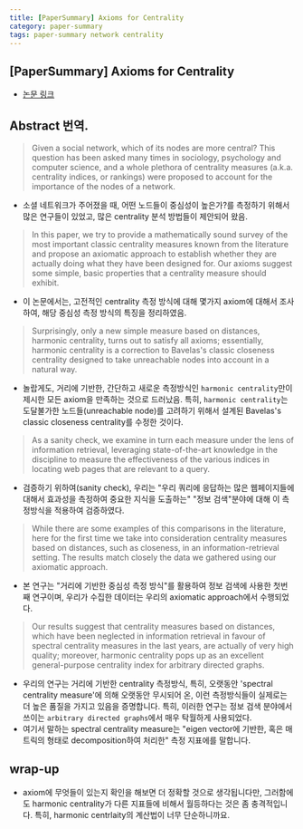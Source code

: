 ```yaml
---
title: [PaperSummary] Axioms for Centrality
category: paper-summary
tags: paper-summary network centrality 
---
```


## [PaperSummary] Axioms for Centrality

- [논문 링크](https://arxiv.org/abs/1308.2140)


## Abstract 번역. 

> Given a social network, which of its nodes are more central? This question has been asked many times in sociology, psychology and computer science, and a whole plethora of centrality measures (a.k.a. centrality indices, or rankings) were proposed to account for the importance of the nodes of a network. 
- 소셜 네트워크가 주어졌을 때, 어떤 노드들이 중심성이 높은가?를 측정하기 위해서 많은 연구들이 있었고, 많은 centrality 분석 방법들이 제안되어 왔음.

> In this paper, we try to provide a mathematically sound survey of the most important classic centrality measures known from the literature and propose an axiomatic approach to establish whether they are actually doing what they have been designed for. Our axioms suggest some simple, basic properties that a centrality measure should exhibit.
- 이 논문에서는, 고전적인 centrality 측정 방식에 대해 몇가지 axiom에 대해서 조사하여, 해당 중심성 측정 방식의 특징을 정리하였음.

> Surprisingly, only a new simple measure based on distances, harmonic centrality, turns out to satisfy all axioms; essentially, harmonic centrality is a correction to Bavelas's classic closeness centrality designed to take unreachable nodes into account in a natural way.
- 놀랍게도, 거리에 기반한, 간단하고 새로운 측정방식인 `harmonic centrality`만이 제시한 모든 axiom을 만족하는 것으로 드러났음. 특히, `harmonic centrality`는 도달불가한 노드들(unreachable node)를 고려하기 위해서 설계된 Bavelas's classic closeness centrality를 수정한 것이다. 

> As a sanity check, we examine in turn each measure under the lens of information retrieval, leveraging state-of-the-art knowledge in the discipline to measure the effectiveness of the various indices in locating web pages that are relevant to a query. 
- 검증하기 위하여(sanity check), 우리는 "우리 쿼리에 응답하는 많은 웹페이지들에 대해서 효과성을 측정하여 중요한 지식을 도출하는" "정보 검색"분야에 대해 이 측정방식을 적용하여 검증하였다.

> While there are some examples of this comparisons in the literature, here for the first time we take into consideration centrality measures based on distances, such as closeness, in an information-retrieval setting. The results match closely the data we gathered using our axiomatic approach.
- 본 연구는 "거리에 기반한 중심성 측정 방식"를 활용하여 정보 검색에 사용한 첫번째 연구이며, 우리가 수집한 데이터는 우리의 axiomatic approach에서 수행되었다.

> Our results suggest that centrality measures based on distances, which have been neglected in information retrieval in favour of spectral centrality measures in the last years, are actually of very high quality; moreover, harmonic centrality pops up as an excellent general-purpose centrality index for arbitrary directed graphs.
- 우리의 연구는 거리에 기반한 centrality 측정방식, 특히, 오랫동안 'spectral centrality measure'에 의해 오랫동안 무시되어 온, 이런 측정방식들이 실제로는 더 높은 품질을 가지고 있음을 증명합니다. 특히, 이러한 연구는 정보 검색 분야에서 쓰이는 `arbitrary directed graphs`에서 매우 탁월하게 사용되었다.
- 여기서 말하는 spectral centrality measure는 "eigen vector에 기반한, 혹은 매트릭의 형태로 decomposition하여 처리한" 측정 지표에를 말합니다.

## wrap-up

- axiom에 무엇들이 있는지 확인을 해보면 더 정확할 것으로 생각됩니다만, 그러함에도 harmonic centrality가 다른 지표들에 비해서 월등하다는 것은 좀 충격적입니다. 특히, harmonic centrlaity의 계산법이 너무 단순하니까요. 